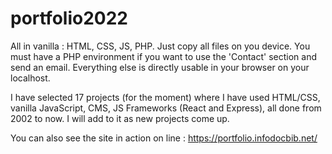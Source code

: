 # portfolio2022

All in vanilla : HTML, CSS, JS, PHP.
Just copy all files on you device. You must have a PHP environment if you want to use the 'Contact' section and send an email. 
Everything else is directly usable in your browser on your localhost.

I have selected 17 projects (for the moment) where I have used HTML/CSS, vanilla JavaScript, CMS, JS Frameworks (React and Express), all done from 2002 to now. I will add to it as new projects come up.

You can also see the site in action on line : https://portfolio.infodocbib.net/
